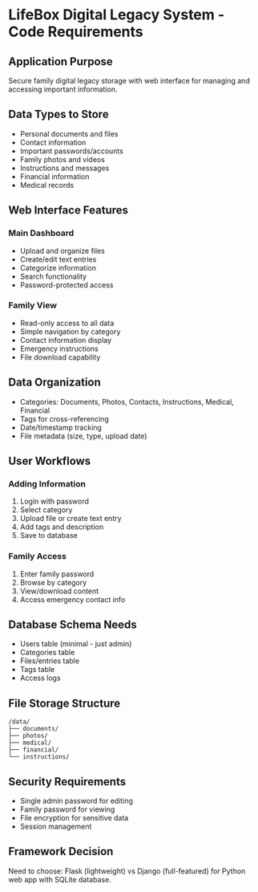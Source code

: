 # LifeBox Digital Legacy System - Code Requirements

## Application Purpose
Secure family digital legacy storage with web interface for managing and accessing important information.

## Data Types to Store
- Personal documents and files
- Contact information 
- Important passwords/accounts
- Family photos and videos
- Instructions and messages
- Financial information
- Medical records

## Web Interface Features

### Main Dashboard
- Upload and organize files
- Create/edit text entries
- Categorize information
- Search functionality
- Password-protected access

### Family View
- Read-only access to all data
- Simple navigation by category
- Contact information display
- Emergency instructions
- File download capability

## Data Organization
- Categories: Documents, Photos, Contacts, Instructions, Medical, Financial
- Tags for cross-referencing
- Date/timestamp tracking
- File metadata (size, type, upload date)

## User Workflows

### Adding Information
1. Login with password
2. Select category
3. Upload file or create text entry
4. Add tags and description
5. Save to database

### Family Access
1. Enter family password
2. Browse by category
3. View/download content
4. Access emergency contact info

## Database Schema Needs
- Users table (minimal - just admin)
- Categories table
- Files/entries table
- Tags table
- Access logs

## File Storage Structure
```
/data/
├── documents/
├── photos/
├── medical/
├── financial/
└── instructions/
```

## Security Requirements
- Single admin password for editing
- Family password for viewing
- File encryption for sensitive data
- Session management

## Framework Decision
Need to choose: Flask (lightweight) vs Django (full-featured) for Python web app with SQLite database.